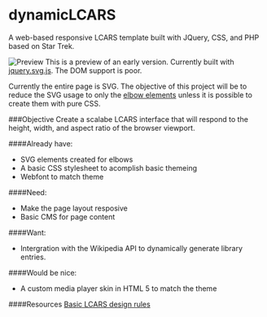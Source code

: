 dynamicLCARS
============

A web-based responsive LCARS template built with JQuery, CSS, and PHP based on Star Trek.


![Preview](http://zacharyskalko.com/files/LCARS1.jpg "Preview")
This is a preview of an early version. Currently built with [jquery.svg.js](http://keith-wood.name/svg.html). The DOM support is poor.

Currently the entire page is SVG. The objective of this project will be to reduce the SVG usage to only the [elbow elements](http://zacharyskalko.com/files/LCARS_ELBOW.jpg) unless it is possible to create them with pure CSS.


###Objective
Create a scalabe LCARS interface that will respond to the height, width, and aspect ratio of the browser viewport.

####Already have:
- SVG elements created for elbows
- A basic CSS stylesheet to acomplish basic themeing
- Webfont to match theme

####Need:
- Make the page layout resposive
- Basic CMS for page content

####Want:
- Intergration with the Wikipedia API to dynamically generate library entries.

####Would be nice:
- A custom media player skin in HTML 5 to match the theme

####Resources
[Basic LCARS design rules](http://www.lcars47.com/p/lcars-101.html)

